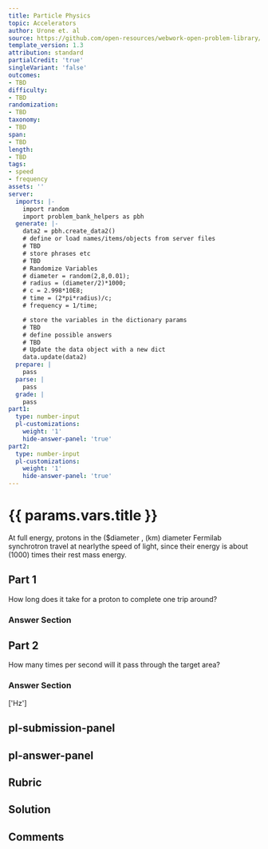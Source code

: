 ```yaml
---
title: Particle Physics
topic: Accelerators
author: Urone et. al
source: https://github.com/open-resources/webwork-open-problem-library/tree/master/Contrib/BrockPhysics/College_Physics_Urone/33.Particle_Physics/33-03.Accelerators/NU_U17-33-03-001.pg
template_version: 1.3
attribution: standard
partialCredit: 'true'
singleVariant: 'false'
outcomes:
- TBD
difficulty:
- TBD
randomization:
- TBD
taxonomy:
- TBD
span:
- TBD
length:
- TBD
tags:
- speed
- frequency
assets: ''
server:
  imports: |-
    import random
    import problem_bank_helpers as pbh
  generate: |-
    data2 = pbh.create_data2()
    # define or load names/items/objects from server files
    # TBD
    # store phrases etc
    # TBD
    # Randomize Variables
    # diameter = random(2,8,0.01);
    # radius = (diameter/2)*1000;
    # c = 2.998*10E8;
    # time = (2*pi*radius)/c;
    # frequency = 1/time;

    # store the variables in the dictionary params
    # TBD
    # define possible answers
    # TBD
    # Update the data object with a new dict
    data.update(data2)
  prepare: |
    pass
  parse: |
    pass
  grade: |
    pass
part1:
  type: number-input
  pl-customizations:
    weight: '1'
    hide-answer-panel: 'true'
part2:
  type: number-input
  pl-customizations:
    weight: '1'
    hide-answer-panel: 'true'
---
```


# {{ params.vars.title }} 


At full energy, protons in the ($diameter , (km) diameter Fermilab synchrotron travel at nearlythe speed of light, since their energy is about (1000) times their rest mass energy.

## Part 1 
How long does it take for a proton to complete one trip around? 


 ### Answer Section

## Part 2 
How many times per second will it pass through the target area? 


 ### Answer Section
['Hz']

## pl-submission-panel 


## pl-answer-panel 


## Rubric 


## Solution 


## Comments 


